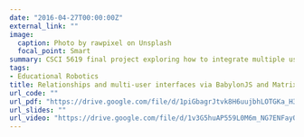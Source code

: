 ```yaml
---
date: "2016-04-27T00:00:00Z"
external_link: ""
image:
  caption: Photo by rawpixel on Unsplash
  focal_point: Smart
summary: CSCI 5619 final project exploring how to integrate multiple users in a shared VR environment. 
tags:
- Educational Robotics
title: Relationships and multi-user interfaces via BabylonJS and Matrix during COVID-19
url_code: ""
url_pdf: "https://drive.google.com/file/d/1piGbagrJtvk8H6uujbhLOTGKa_H3HWKC/view?usp=sharing"
url_slides: ""
url_video: "https://drive.google.com/file/d/1v3G5huAP559L0M6m_NG7ENFayQUl_PuI/view?usp=drive_link"
---
```

